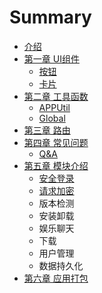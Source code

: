 # Summary

* [介绍](README.md)
* [第一章 UI组件](chapter1.md)
  * [按钮](chapter1/qia-pian.md)
  * [卡片](chapter1/sa-da.md)
* [第二章 工具函数](di-er-zhang.md)
  * [APPUtil](di-er-zhang/platform.md)
  * [Global](di-er-zhang/global.md)
* [第三章 路由](di-san-zhang.md)
* [第四章 常见问题](di-si-zhang-chang-jian-wen-ti.md)
  * [Q&A](di-san-zhang/qanda.md)
* [第五章  模块介绍](di-wu-zhang.md)
  * [安全登录](di-wu-zhang/an-quan-deng-lu-mo-kuai.md)
  * [请求加密](di-wu-zhang/qing-qiu-jia-mi.md)
  * 版本检测
  * 安装卸载
  * 娱乐聊天
  * 下载
  * 用户管理
  * 数据持久化
* [第六章 应用打包](di-liu-zhang-ying-yong-da-bao.md)

